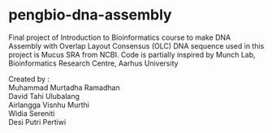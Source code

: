 # pengbio-dna-assembly
Final project of Introduction to Bioinformatics course to make DNA Assembly with Overlap Layout Consensus (OLC)
DNA sequence used in this project is Mucus SRA from NCBI. Code is partially inspired by Munch Lab, Bioinformatics Research Centre, Aarhus University

Created by : 
<br/>Muhammad Murtadha Ramadhan
<br/>David Tahi Ulubalang
<br/>Airlangga Visnhu Murthi
<br/>Widia Sereniti
<br/>Desi Putri Pertiwi
